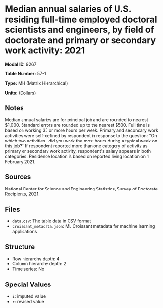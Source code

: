 # Median annual salaries of U.S. residing full-time employed doctoral scientists and engineers, by field of doctorate and primary or secondary work activity: 2021

**Modal ID:** 9267

**Table Number:** 57-1

**Type:** MH (Matrix Hierarchical)

**Units:** (Dollars)

## Notes

Median annual salaries are for principal job and are rounded to nearest $1,000. Standard errors are rounded up to the nearest $500. Full time is based on working 35 or more hours per week. Primary and secondary work activities were self-defined by respondent in response to the question: "On which two activities...did you work the most hours during a typical week on this job?" If respondent reported more than one category of activity as primary or secondary work activity, respondent's salary appears in both categories. Residence location is based on reported living location on 1 February 2021.

## Sources

National Center for Science and Engineering Statistics, Survey of Doctorate Recipients, 2021.

## Files

- `data.csv`: The table data in CSV format
- `croissant_metadata.json`: ML Croissant metadata for machine learning applications

## Structure

- Row hierarchy depth: 4
- Column hierarchy depth: 2
- Time series: No

## Special Values

- `i`: imputed value
- `r`: revised value
